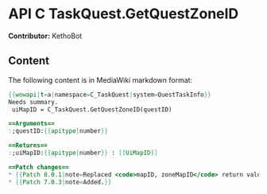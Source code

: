 # API C TaskQuest.GetQuestZoneID

**Contributor:** KethoBot

## Content

The following content is in MediaWiki markdown format:

```mediawiki
{{wowapi|t=a|namespace=C_TaskQuest|system=QuestTaskInfo}}
Needs summary.
 uiMapID = C_TaskQuest.GetQuestZoneID(questID)

==Arguments==
:;questID:{{apitype|number}}

==Returns==
:;uiMapID:{{apitype|number}} : [[UiMapID]]

==Patch changes==
* {{Patch 8.0.1|note=Replaced <code>mapID, zoneMapID</code> return values with <code>uiMapID</code>}}
* {{Patch 7.0.3|note=Added.}}
```